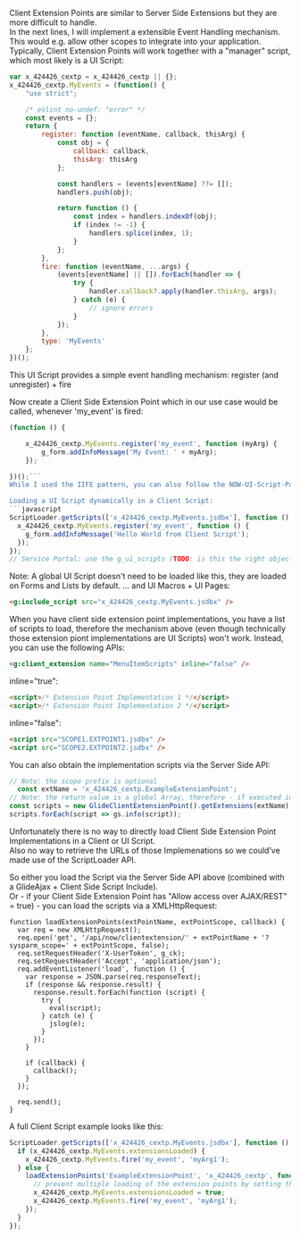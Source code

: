 Client Extension Points are similar to Server Side Extensions but they are more difficult to handle.\
In the next lines, I will implement a extensible Event Handling mechanism. This would e.g. allow other scopes to integrate into your application.\
Typically, Client Extension Points will work together with a "manager" script, which most likely is a UI Script:
```javascript
var x_424426_cextp = x_424426_cextp || {};
x_424426_cextp.MyEvents = (function() {
	"use strict";

	/* eslint no-undef: "error" */
	const events = {};
	return {
		register: function (eventName, callback, thisArg) {
			const obj = {
				callback: callback,
				thisArg: thisArg
			};

			const handlers = (events[eventName] ??= []);
			handlers.push(obj);

			return function () {
				const index = handlers.indexOf(obj);
				if (index != -1) {
					handlers.splice(index, 1);
				}
			};
		},
		fire: function (eventName, ...args) {
			(events[eventName] || []).forEach(handler => {
				try {
					handler.callback?.apply(handler.thisArg, args);
				} catch (e) {
					// ignore errors
				}
			});
		},
		type: 'MyEvents'
	};
})();
```
This UI Script provides a simple event handling mechanism: register (and unregister) + fire

Now create a Client Side Extension Point which in our use case would be called, whenever 'my_event' is fired:
```javascript
(function () {

	x_424426_cextp.MyEvents.register('my_event', function (myArg) {
		g_form.addInfoMessage('My Event: ' + myArg);
	});

})();```
While I used the IIFE pattern, you can also follow the NOW-UI-Script-Pattern of the event manager on the top.

Loading a UI Script dynamically in a Client Script:
```javascript
ScriptLoader.getScripts(['x_424426_cextp.MyEvents.jsdbx'], function () {
  x_424426_cextp.MyEvents.register('my_event', function () {
    g_form.addInfoMessage('Hello World from Client Script');
  });
});
// Service Portal: use the g_ui_scripts (TODO: is this the right object? hardly use that...)
```
Note: A global UI Script doesn't need to be loaded like this, they are loaded on Forms and Lists by default.
... and UI Macros + UI Pages:
```html
<g:include_script src="x_424426_cextp.MyEvents.jsdbx" />
```

When you have client side extension point implementations, you have a list of scripts to load,
therefore the mechanism above (even though technically those extension piont implementations are UI Scripts) won't work.
Instead, you can use the following APIs:
```html
<g:client_extension name="MenuItemScripts" inline="false" />
```
inline="true":
```html
<script>/* Extension Point Implementation 1 */</script>
<script>/* Extension Point Implementation 2 */</script>
```
inline="false":
```html
<script src="SCOPE1.EXTPOINT1.jsdbx" />
<script src="SCOPE2.EXTPOINT2.jsdbx" />
```

You can also obtain the implementation scripts via the Server Side API:
```javascript
// Note: the scope prefix is optional
  const extName = 'x_424426_cextp.ExampleExtensionPoint';
// Note: the return value is a global Array, therefore - if executed in a scoped script - (scripts instanceof Array) == false
const scripts = new GlideClientExtensionPoint().getExtensions(extName);
scripts.forEach(script => gs.info(script));
```

Unfortunately there is no way to directly load Client Side Extension Point Implementations in a Client or UI Script.\
Also no way to retrieve the URLs of those Implemenations so we could’ve made use of the ScriptLoader API.

So either you load the Script via the Server Side API above (combined with a GlideAjax + Client Side Script Include).\
Or - if your Client Side Extension Point has "Allow access over AJAX/REST" = true) - you can load the scripts via a XMLHttpRequest:
```javascript:
function loadExtensionPoints(extPointName, extPointScope, callback) {
  var req = new XMLHttpRequest();
  req.open('get', '/api/now/clientextension/' + extPointName + '?sysparm_scope=' + extPointScope, false);
  req.setRequestHeader('X-UserToken', g_ck);
  req.setRequestHeader('Accept', 'application/json');
  req.addEventListener('load', function () {
    var response = JSON.parse(req.responseText);
    if (response && response.result) {
      response.result.forEach(function (script) {
        try {
          eval(script);
        } catch (e) {
          jslog(e);
        }
      });
    }

    if (callback) {
      callback();
    }
  });

  req.send();
}
```

A full Client Script example looks like this:
```javascript
ScriptLoader.getScripts(['x_424426_cextp.MyEvents.jsdbx'], function () {
  if (x_424426_cextp.MyEvents.extensionsLoaded) {
    x_424426_cextp.MyEvents.fire('my_event', 'myArg1');
  } else {
    loadExtensionPoints('ExampleExtensionPoint', 'x_424426_cextp', function () {
      // prevent multiple loading of the extension points by setting the extensionsLoaded flag
      x_424426_cextp.MyEvents.extensionsLoaded = true;
      x_424426_cextp.MyEvents.fire('my_event', 'myArg1');
    });
  }
});
```

